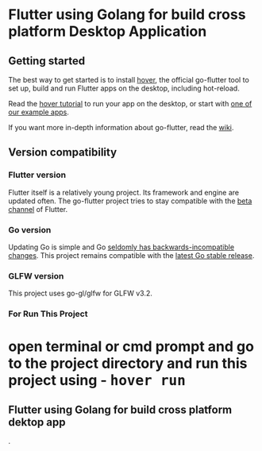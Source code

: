 
# Flutter using Golang for build cross platform Desktop Application


## Getting started

The best way to get started is to install [hover](https://github.com/go-flutter-desktop/hover), the official go-flutter tool to set up, build and run Flutter apps on the desktop, including hot-reload.

Read the [hover tutorial](https://github.com/go-flutter-desktop/hover) to run your app on the desktop, or start with [one of our example apps](https://github.com/go-flutter-desktop/examples).

If you want more in-depth information about go-flutter, read the [wiki](https://github.com/go-flutter-desktop/go-flutter/wiki).

## Version compatibility

### Flutter version

Flutter itself is a relatively young project. Its framework and engine are updated often. The go-flutter project tries to stay compatible with the [beta channel](https://github.com/flutter/flutter/wiki/Flutter-build-release-channels) of Flutter.

### Go version

Updating Go is simple and Go [seldomly has backwards-incompatible changes](https://golang.org/doc/go1compat). This project remains compatible with the [latest Go stable release](https://golang.org/dl/).

### GLFW version

This project uses go-gl/glfw for GLFW v3.2.

### For Run This Project
  open terminal or cmd prompt and go to the project directory and run this project using - <kbd>hover run</kbd>
=======
## Flutter using Golang for build cross platform dektop app
.
